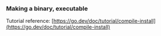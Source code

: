 ### Making a binary, executable

Tutorial reference: [https://go.dev/doc/tutorial/compile-install](https://go.dev/doc/tutorial/compile-install)